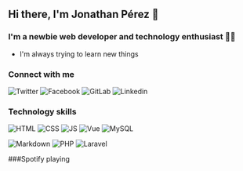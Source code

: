 ## Hi there, I'm Jonathan Pérez 👋

### I'm a newbie web developer  and technology enthusiast 👨‍💻
- I'm always trying to learn new things 

### Connect with me
![Twitter](https://img.shields.io/badge/twitter-%231DA1F2.svg?&style=for-the-badge&logo=twitter&logoColor=white)
![Facebook](https://img.shields.io/badge/facebook-%231877F2.svg?&style=for-the-badge&logo=facebook&logoColor=white)
![GitLab](https://img.shields.io/badge/gitlab-%23330f63.svg?&style=for-the-badge&logo=gitlab&logoColor=white)
![Linkedin](https://img.shields.io/badge/linkedin-%230077B5.svg?&style=for-the-badge&logo=linkedin&logoColor=white)

### Technology skills
![HTML](https://img.shields.io/badge/html5%20-%23E34F26.svg?&style=for-the-badge&logo=html5&logoColor=white)
![CSS](https://img.shields.io/badge/css3%20-%231572B6.svg?&style=for-the-badge&logo=css3&logoColor=white)
![JS](https://img.shields.io/badge/javascript-%23F7DF1E.svg?&style=for-the-badge&logo=javascript&logoColor=black)
![Vue](https://img.shields.io/badge/vuejs%20-%2335495e.svg?&style=for-the-badge&logo=vue.js&logoColor=%234FC08D)
![MySQL](https://img.shields.io/badge/mysql-%2300f.svg?&style=for-the-badge&logo=mysql&logoColor=white)

![Markdown](https://img.shields.io/badge/markdown-%23000000.svg?&style=for-the-badge&logo=markdown&logoColor=white)
![PHP](https://img.shields.io/badge/php-%23777BB4.svg?&style=for-the-badge&logo=php&logoColor=white)
![Laravel](https://img.shields.io/badge/laravel%20-%23FF2D20.svg?&style=for-the-badge&logo=laravel&logoColor=white)

###Spotify playing
<!--
**jonathans-99/jonathans-99** is a ✨ _special_ ✨ repository because its `README.md` (this file) appears on your GitHub profile.

Here are some ideas to get you started:

- 🔭 I’m currently working on ...
- 🌱 I’m currently learning ...
- 👯 I’m looking to collaborate on ...
- 🤔 I’m looking for help with ...
- 💬 Ask me about ...
- 📫 How to reach me: ...
- 😄 Pronouns: ...
- ⚡ Fun fact: ...
-->

